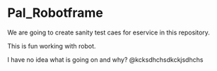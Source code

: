 # Pal_Robotframe
We are going to create sanity test caes for eservice in this repository.


This is fun working with robot.

I have no idea what is going on and why?
@kcksdhchsdkckjsdhchs
